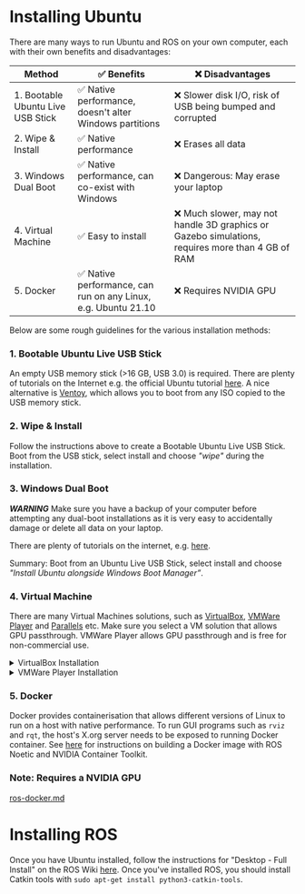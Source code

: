 # Installing Ubuntu

There are many ways to run Ubuntu and ROS on your own computer, each with their own benefits and disadvantages:

| Method        | ✅ Benefits  | ❌ Disadvantages |
| ------------- | ------------- | ---------- |
| 1. Bootable Ubuntu Live USB Stick  | ✅ Native performance, doesn't alter Windows partitions | ❌ Slower disk I/O, risk of USB being bumped and corrupted   |
| 2. Wipe & Install | ✅ Native performance  | ❌ Erases all data           |
| 3. Windows Dual Boot  | ✅ Native performance, can co-exist with Windows  | ❌ Dangerous: May erase your laptop   |
| 4. Virtual Machine   | ✅ Easy to install | ❌ Much slower, may not handle 3D graphics or Gazebo simulations, requires more than 4 GB of RAM |
| 5. Docker   | ✅ Native performance, can run on any Linux, e.g. Ubuntu 21.10 | ❌ Requires NVIDIA GPU |

Below are some rough guidelines for the various installation methods:


### 1. Bootable Ubuntu Live USB Stick

An empty USB memory stick (>16 GB, USB 3.0) is required. There are plenty of tutorials on the Internet e.g. the official Ubuntu tutorial [here](https://ubuntu.com/tutorials/create-a-usb-stick-on-ubuntu). A nice alternative is [Ventoy](https://www.ventoy.net/en/index.html), which allows you to boot from any ISO copied to the USB memory stick. 


### 2. Wipe & Install	

Follow the instructions above to create a Bootable Ubuntu Live USB Stick. Boot from the USB stick, select install and choose _"wipe"_ during the installation. 


### 3. Windows Dual Boot

***WARNING*** Make sure you have a backup of your computer before attempting any dual-boot installations as it is very easy to accidentally damage or delete all data on your laptop. 

There are plenty of tutorials on the internet, e.g. [here](https://medium.com/linuxforeveryone/how-to-install-ubuntu-20-04-and-dual-boot-alongside-windows-10-323a85271a73).  

Summary: Boot from an Ubuntu Live USB Stick, select install and choose _"Install Ubuntu alongside Windows Boot Manager”_. 


### 4. Virtual Machine

There are many Virtual Machines solutions, such as [VirtualBox](https://www.virtualbox.org/), [VMWare Player](https://www.vmware.com/au/products/workstation-player.html) and [Parallels](https://www.parallels.com/) etc. Make sure you select a VM solution that allows GPU passthrough. VMWare Player allows GPU passthrough and is free for non-commercial use.

<details><summary>VirtualBox Installation</summary>

Steps for installing Virtual Box 6.1.32 (as of Jan 2022):
1. Download and install VirtualBox for your relevant platform from https://www.virtualbox.org/wiki/Downloads
2. Install the extension to enable USB and other functionalities from https://download.virtualbox.org/virtualbox/6.1.32/Oracle_VM_VirtualBox_Extension_Pack-6.1.32.vbox-extpack
3. In Step 2, it will open up VirtualBox and ask permission to continue the installation. Continue to do so.
4. In VirtualBox, create a new VM for Ubuntu.
5. Choose the guest OS architecture: (64-bit, Ubuntu)
6. Select the amount of RAM (typically 50% of physical RAM)
7. Next, specify a virtual hard drive with a dynamically allocated one with at least 20GB.
8. Now, run your VM.
9. On the first run, select the Ubuntu ISO via First Start Wizard.
10. This will present you with the wizard to try or install Ubuntu in your VM. Select install.
11. Continue as you would normally to install Ubuntu, allowing it use the entire virtual disk
12. Once completed unmount the ISO and reboot
Further [details](https://www.virtualbox.org/manual/UserManual.html#gui-createvm)

</details>

<details><summary>VMWare Player Installation</summary>
  
Steps:  
1. Download from https://www.vmware.com/au/products/workstation-player.html
2. Follow: https://www.linuxlookup.com/howto/install_vmware_workstation_or_vmware_player_bundle_file
   
</details>


### 5. Docker

Docker provides containerisation that allows different versions of Linux to run on a host with native performance. To run GUI programs such as `rviz` and `rqt`, the host's X.org server needs to be exposed to running Docker container. See [here](./ros-docker.md) for instructions on building a Docker image with ROS Noetic and NVIDIA Container Toolkit. 

### Note: Requires a NVIDIA GPU


[ros-docker.md](./ros-docker.md)

# Installing ROS

Once you have Ubuntu installed, follow the instructions for "Desktop - Full Install" on the ROS Wiki [here](http://wiki.ros.org/noetic/Installation/Ubuntu). Once you've installed ROS, you should install Catkin tools with `sudo apt-get install python3-catkin-tools`.